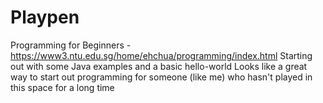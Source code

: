 # Playpen
Programming for Beginners - https://www3.ntu.edu.sg/home/ehchua/programming/index.html
Starting out with some Java examples and a basic hello-world
Looks like a great way to start out programming for someone (like me) who hasn't played in this space for a long time
